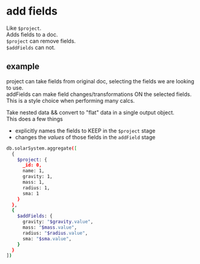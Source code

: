# add fields

Like `$project`.  
Adds fields to a doc.  
`$project` can remove fields.  
`$addFields` can not.

## example

project can take fields from original doc, selecting the fields we are looking to use.  
addFields can make field changes/transformations ON the selected fields.  
This is a style choice when performing many calcs.

Take nested data && convert to "flat" data in a single output object.  
This does a few things

- explicitly names the fields to KEEP in the `$project` stage
- changes the _values_ of those fields in the `addField` stage

```bash
db.solarSystem.aggregate([
  {
    $project: {
      _id: 0,
      name: 1,
      gravity: 1,
      mass: 1,
      radius: 1,
      sma: 1
    }
  },
  {
    $addFields: {
      gravity: "$gravity.value",
      mass: "$mass.value",
      radius: "$radius.value",
      sma: "$sma.value",
    }
  }
])
```
